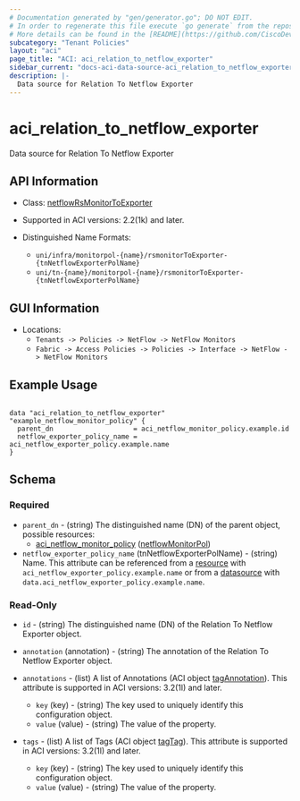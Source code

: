 ```yaml
---
# Documentation generated by "gen/generator.go"; DO NOT EDIT.
# In order to regenerate this file execute `go generate` from the repository root.
# More details can be found in the [README](https://github.com/CiscoDevNet/terraform-provider-aci/blob/master/README.md).
subcategory: "Tenant Policies"
layout: "aci"
page_title: "ACI: aci_relation_to_netflow_exporter"
sidebar_current: "docs-aci-data-source-aci_relation_to_netflow_exporter"
description: |-
  Data source for Relation To Netflow Exporter
---
```


# aci_relation_to_netflow_exporter #

Data source for Relation To Netflow Exporter

## API Information ##

* Class: [netflowRsMonitorToExporter](https://pubhub.devnetcloud.com/media/model-doc-latest/docs/app/index.html#/objects/netflowRsMonitorToExporter/overview)

* Supported in ACI versions: 2.2(1k) and later.

* Distinguished Name Formats:
  - `uni/infra/monitorpol-{name}/rsmonitorToExporter-{tnNetflowExporterPolName}`
  - `uni/tn-{name}/monitorpol-{name}/rsmonitorToExporter-{tnNetflowExporterPolName}`

## GUI Information ##

* Locations:
  - `Tenants -> Policies -> NetFlow -> NetFlow Monitors`
  - `Fabric -> Access Policies -> Policies -> Interface -> NetFlow -> NetFlow Monitors`

## Example Usage ##

```hcl

data "aci_relation_to_netflow_exporter" "example_netflow_monitor_policy" {
  parent_dn                    = aci_netflow_monitor_policy.example.id
  netflow_exporter_policy_name = aci_netflow_exporter_policy.example.name
}

```

## Schema ##

### Required ###

* `parent_dn` - (string) The distinguished name (DN) of the parent object, possible resources:
  - [aci_netflow_monitor_policy](https://registry.terraform.io/providers/CiscoDevNet/aci/latest/docs/resources/netflow_monitor_policy) ([netflowMonitorPol](https://pubhub.devnetcloud.com/media/model-doc-latest/docs/app/index.html#/objects/netflowMonitorPol/overview))
* `netflow_exporter_policy_name` (tnNetflowExporterPolName) - (string) Name. This attribute can be referenced from a [resource](https://registry.terraform.io/providers/CiscoDevNet/aci/latest/docs/resources/netflow_exporter_policy) with `aci_netflow_exporter_policy.example.name` or from a [datasource](https://registry.terraform.io/providers/CiscoDevNet/aci/latest/docs/data-sources/netflow_exporter_policy) with `data.aci_netflow_exporter_policy.example.name`.

### Read-Only ###

* `id` - (string) The distinguished name (DN) of the Relation To Netflow Exporter object.
* `annotation` (annotation) - (string) The annotation of the Relation To Netflow Exporter object.

* `annotations` - (list) A list of Annotations (ACI object [tagAnnotation](https://pubhub.devnetcloud.com/media/model-doc-latest/docs/app/index.html#/objects/tagAnnotation/overview)). This attribute is supported in ACI versions: 3.2(1l) and later.
  * `key` (key) - (string) The key used to uniquely identify this configuration object.
  * `value` (value) - (string) The value of the property.

* `tags` - (list) A list of Tags (ACI object [tagTag](https://pubhub.devnetcloud.com/media/model-doc-latest/docs/app/index.html#/objects/tagTag/overview)). This attribute is supported in ACI versions: 3.2(1l) and later.
  * `key` (key) - (string) The key used to uniquely identify this configuration object.
  * `value` (value) - (string) The value of the property.
